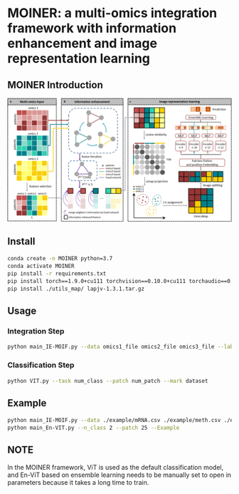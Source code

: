 # MOINER: a multi-omics integration framework with information enhancement and image representation learning
## MOINER Introduction
![image](https://github.com/CHNzhwei/IE-MOIF/blob/master/IE-MOIF.png)
## Install
```bash
conda create -n MOINER python=3.7
conda activate MOINER
pip install -r requirements.txt
pip install torch==1.9.0+cu111 torchvision==0.10.0+cu111 torchaudio==0.9.0 –f https://download.pytorch.org/whl/torch_stable.html --user
pip install ./utils_map/ lapjv-1.3.1.tar.gz
```
## Usage
### Integration Step
```bash
python main_IE-MOIF.py --data omics1_file omics2_file omics3_file --label label_file --type omics_1_name omics_2_name omics_3_name --fs_num 1000 1000 500
```
### Classification Step

```bash
python VIT.py --task num_class --patch num_patch --mark dataset
```
## Example

```bash
python main_IE-MOIF.py --data ./example/mRNA.csv ./example/meth.csv ./example/miRNA.csv --label ./example/label.csv --type mRNA meth miRNA --drm fs --fs_num 1000 1000 500 --fem tsne<br>
python main_En-VIT.py --n_class 2 --patch 25 --Example
```
## NOTE
In the MOINER framework, ViT is used as the default classification model, and En-ViT based on ensemble learning needs to be manually set to open in parameters because it takes a long time to train.




